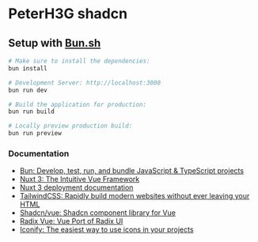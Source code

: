 # PeterH3G shadcn

## Setup with [Bun.sh](`https://bun.sh`)

```bash
# Make sure to install the dependencies:
bun install

# Development Server: http://localhost:3000
bun run dev

# Build the application for production:
bun run build

# Locally preview production build:
bun run preview
```

### Documentation

- [Bun: Develop, test, run, and bundle JavaScript & TypeScript projects](https://bun.sh)
- [Nuxt 3: The Intuitive Vue Framework](https://nuxt.com)
- [Nuxt 3 deployment documentation](https://nuxt.com/docs/getting-started/deployment)
- [TailwindCSS: Rapidly build modern websites without ever leaving your HTML](https://tailwindcss.com/)
- [Shadcn/vue: Shadcn component library for Vue](https://www.shadcn-vue.com/)
- [Radix Vue: Vue Port of Radix UI](https://www.radix-vue.com/)
- [Iconify: The easiest way to use icons in your projects](https://iconify.design/)
